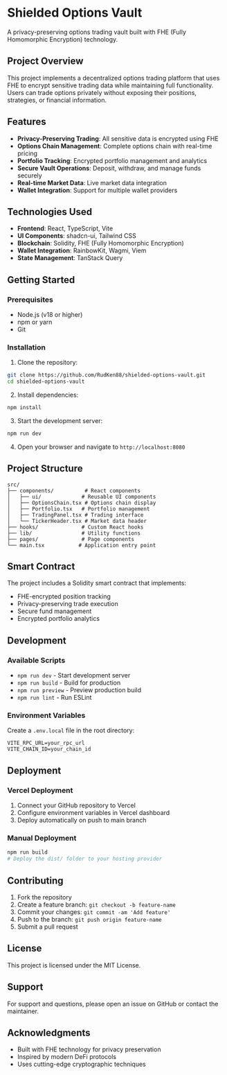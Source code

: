 # Shielded Options Vault

A privacy-preserving options trading vault built with FHE (Fully Homomorphic Encryption) technology.

## Project Overview

This project implements a decentralized options trading platform that uses FHE to encrypt sensitive trading data while maintaining full functionality. Users can trade options privately without exposing their positions, strategies, or financial information.

## Features

- **Privacy-Preserving Trading**: All sensitive data is encrypted using FHE
- **Options Chain Management**: Complete options chain with real-time pricing
- **Portfolio Tracking**: Encrypted portfolio management and analytics
- **Secure Vault Operations**: Deposit, withdraw, and manage funds securely
- **Real-time Market Data**: Live market data integration
- **Wallet Integration**: Support for multiple wallet providers

## Technologies Used

- **Frontend**: React, TypeScript, Vite
- **UI Components**: shadcn-ui, Tailwind CSS
- **Blockchain**: Solidity, FHE (Fully Homomorphic Encryption)
- **Wallet Integration**: RainbowKit, Wagmi, Viem
- **State Management**: TanStack Query

## Getting Started

### Prerequisites

- Node.js (v18 or higher)
- npm or yarn
- Git

### Installation

1. Clone the repository:
```bash
git clone https://github.com/RudKen88/shielded-options-vault.git
cd shielded-options-vault
```

2. Install dependencies:
```bash
npm install
```

3. Start the development server:
```bash
npm run dev
```

4. Open your browser and navigate to `http://localhost:8080`

## Project Structure

```
src/
├── components/          # React components
│   ├── ui/             # Reusable UI components
│   ├── OptionsChain.tsx # Options chain display
│   ├── Portfolio.tsx   # Portfolio management
│   ├── TradingPanel.tsx # Trading interface
│   └── TickerHeader.tsx # Market data header
├── hooks/              # Custom React hooks
├── lib/                # Utility functions
├── pages/              # Page components
└── main.tsx           # Application entry point
```

## Smart Contract

The project includes a Solidity smart contract that implements:
- FHE-encrypted position tracking
- Privacy-preserving trade execution
- Secure fund management
- Encrypted portfolio analytics

## Development

### Available Scripts

- `npm run dev` - Start development server
- `npm run build` - Build for production
- `npm run preview` - Preview production build
- `npm run lint` - Run ESLint

### Environment Variables

Create a `.env.local` file in the root directory:

```env
VITE_RPC_URL=your_rpc_url
VITE_CHAIN_ID=your_chain_id
```

## Deployment

### Vercel Deployment

1. Connect your GitHub repository to Vercel
2. Configure environment variables in Vercel dashboard
3. Deploy automatically on push to main branch

### Manual Deployment

```bash
npm run build
# Deploy the dist/ folder to your hosting provider
```

## Contributing

1. Fork the repository
2. Create a feature branch: `git checkout -b feature-name`
3. Commit your changes: `git commit -am 'Add feature'`
4. Push to the branch: `git push origin feature-name`
5. Submit a pull request

## License

This project is licensed under the MIT License.

## Support

For support and questions, please open an issue on GitHub or contact the maintainer.

## Acknowledgments

- Built with FHE technology for privacy preservation
- Inspired by modern DeFi protocols
- Uses cutting-edge cryptographic techniques